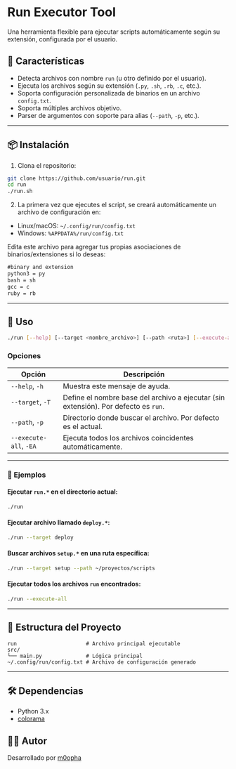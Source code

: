 # Run Executor Tool

Una herramienta flexible para ejecutar scripts automáticamente según su extensión, configurada por el usuario.

## 🧩 Características

- Detecta archivos con nombre `run` (u otro definido por el usuario).
- Ejecuta los archivos según su extensión (`.py`, `.sh`, `.rb`, `.c`, etc.).
- Soporta configuración personalizada de binarios en un archivo `config.txt`.
- Soporta múltiples archivos objetivo.
- Parser de argumentos con soporte para alias (`--path`, `-p`, etc.).

---

## 📦 Instalación

1. Clona el repositorio:

```bash
git clone https://github.com/usuario/run.git
cd run
./run.sh
```

2. La primera vez que ejecutes el script, se creará automáticamente un archivo de configuración en:

- Linux/macOS: `~/.config/run/config.txt`
- Windows: `%APPDATA%/run/config.txt`

Edita este archivo para agregar tus propias asociaciones de binarios/extensiones si lo deseas:

```txt
#binary and extension
python3 = py
bash = sh
gcc = c
ruby = rb
```

---

## 🚀 Uso

```bash
./run [--help] [--target <nombre_archivo>] [--path <ruta>] [--execute-all]
```

### Opciones

| Opción                  | Descripción                                              |
|-------------------------|----------------------------------------------------------|
| `--help`, `-h`          | Muestra este mensaje de ayuda.                          |
| `--target`, `-T`        | Define el nombre base del archivo a ejecutar (sin extensión). Por defecto es `run`. |
| `--path`, `-p`          | Directorio donde buscar el archivo. Por defecto es el actual. |
| `--execute-all`, `-EA`  | Ejecuta todos los archivos coincidentes automáticamente. |

---

### 🧪 Ejemplos

#### Ejecutar `run.*` en el directorio actual:
```bash
./run
```

#### Ejecutar archivo llamado `deploy.*`:
```bash
./run --target deploy
```

#### Buscar archivos `setup.*` en una ruta específica:
```bash
./run --target setup --path ~/proyectos/scripts
```

#### Ejecutar todos los archivos `run` encontrados:
```bash
./run --execute-all
```

---

## 📁 Estructura del Proyecto

```
run                      # Archivo principal ejecutable
src/
└── main.py              # Lógica principal
~/.config/run/config.txt # Archivo de configuración generado
```

---

## 🛠 Dependencias

- Python 3.x
- [colorama](https://pypi.org/project/colorama/)

## 🧑‍💻 Autor

Desarrollado por [m0opha](https://github.com/m0opha)
